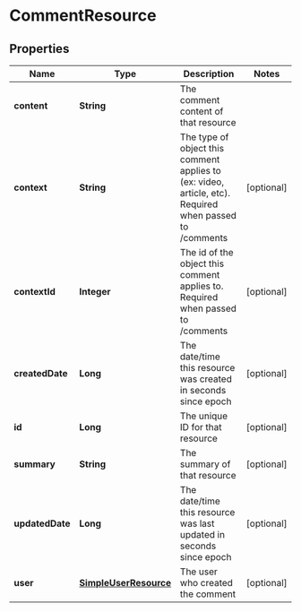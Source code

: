 
# CommentResource

## Properties
Name | Type | Description | Notes
------------ | ------------- | ------------- | -------------
**content** | **String** | The comment content of that resource | 
**context** | **String** | The type of object this comment applies to (ex: video, article, etc). Required when passed to /comments |  [optional]
**contextId** | **Integer** | The id of the object this comment applies to.  Required when passed to /comments |  [optional]
**createdDate** | **Long** | The date/time this resource was created in seconds since epoch |  [optional]
**id** | **Long** | The unique ID for that resource |  [optional]
**summary** | **String** | The summary of that resource |  [optional]
**updatedDate** | **Long** | The date/time this resource was last updated in seconds since epoch |  [optional]
**user** | [**SimpleUserResource**](SimpleUserResource.md) | The user who created the comment |  [optional]




